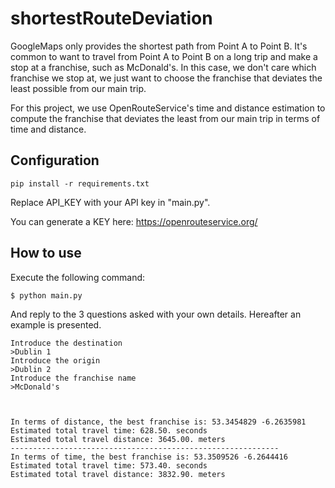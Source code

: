 # shortestRouteDeviation
GoogleMaps only provides the shortest path from Point A to Point B. It's common to want to travel from Point A to Point B on a long trip and make a stop at a franchise, such as McDonald's. In this case, we don't care which franchise we stop at, we just want to choose the franchise that deviates the least possible from our main trip.

For this project, we use OpenRouteService's time and distance estimation to compute the franchise that deviates the least from our main trip in terms of time and distance.

## Configuration
`pip install -r requirements.txt`

Replace API\_KEY with your API key in "main.py".

You can generate a KEY here: https://openrouteservice.org/
## How to use

Execute the following command:

```$ python main.py ```

And reply to the 3 questions asked with your own details. Hereafter an example is presented.

```
Introduce the destination
>Dublin 1
Introduce the origin
>Dublin 2
Introduce the franchise name
>McDonald's



In terms of distance, the best franchise is: 53.3454829 -6.2635981
Estimated total travel time: 628.50. seconds
Estimated total travel distance: 3645.00. meters
------------------------------------------------------------
In terms of time, the best franchise is: 53.3509526 -6.2644416
Estimated total travel time: 573.40. seconds
Estimated total travel distance: 3832.90. meters
```
